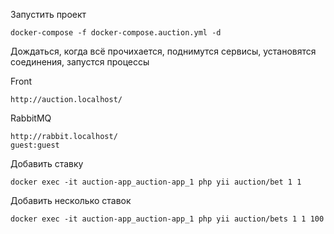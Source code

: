 Запустить проект
```
docker-compose -f docker-compose.auction.yml -d
```

Дождаться, когда всё прочихается, поднимутся сервисы, установятся соединения,
запустся процессы

Front
```
http://auction.localhost/
```

RabbitMQ
```
http://rabbit.localhost/
guest:guest
```

Добавить ставку
```
docker exec -it auction-app_auction-app_1 php yii auction/bet 1 1
```

Добавить несколько ставок
```
docker exec -it auction-app_auction-app_1 php yii auction/bets 1 1 100
```